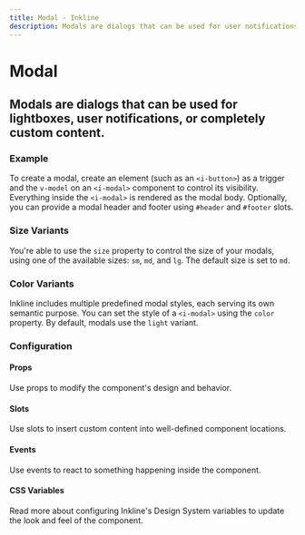 ```yaml
---
title: Modal - Inkline
description: Modals are dialogs that can be used for user notifications, lightboxes, or completely custom content.
---
```


<script setup>
import { manifest } from '@inkline/inkline/components/IModal/manifest.mjs';
import {
    IModalBasicExample,
    IModalColorVariantsExample,
    IModalSizeVariantsExample
} from '@inkline/inkline/components/IModal/examples/index.mjs';
import { default as IModalBasicExampleHTML } from '@inkline/inkline/components/IModal/examples/basic.html?raw';
import { default as IModalBasicExampleJS } from '@inkline/inkline/components/IModal/examples/basic.mjs?raw';
import { default as IModalColorVariantsExampleHTML } from '@inkline/inkline/components/IModal/examples/color-variants.html?raw';
import { default as IModalColorVariantsExampleJS } from '@inkline/inkline/components/IModal/examples/color-variants.mjs?raw';
import { default as IModalSizeVariantsExampleHTML } from '@inkline/inkline/components/IModal/examples/size-variants.html?raw';
import { default as IModalSizeVariantsExampleJS } from '@inkline/inkline/components/IModal/examples/size-variants.mjs?raw';
</script>



# Modal
## Modals are dialogs that can be used for lightboxes, user notifications, or completely custom content.

### Example
To create a modal, create an element (such as an `<i-button>`) as a trigger and the `v-model` on an `<i-modal>` component to control its visibility. Everything inside the `<i-modal>` is rendered as the modal body. Optionally, you can provide a modal header and footer using `#header` and `#footer` slots.

<example type="modal" :component="IModalBasicExample" :html="IModalBasicExampleHTML" :js="IModalBasicExampleJS"></example>

### Size Variants
You're able to use the `size` property to control the size of your modals, using one of the available sizes: `sm`, `md`, and `lg`. 
The default size is set to `md`.

<example type="modal" :component="IModalSizeVariantsExample" :html="IModalSizeVariantsExampleHTML" :js="IModalBasicExampleJS"></example>

### Color Variants
Inkline includes multiple predefined modal styles, each serving its own semantic purpose. You can set the style of a `<i-modal>` using the `color` property. By default, modals use the `light` variant.

<example type="modal" :component="IModalColorVariantsExample" :html="IModalColorVariantsExampleHTML" :js="IModalBasicExampleJS"></example>

### Configuration

#### Props
Use props to modify the component's design and behavior.

<props-table :manifest="manifest"></props-table>

#### Slots
Use slots to insert custom content into well-defined component locations.

<slots-table :manifest="manifest"></slots-table>

#### Events
Use events to react to something happening inside the component.

<events-table :manifest="manifest"></events-table>

#### CSS Variables
<router-link :to="{ name: 'docs-introduction-design-system' }">Read more</router-link> about configuring Inkline's Design System variables to update the look and feel of the component.

<css-variables-table :manifest="manifest" type="local"></css-variables-table>

